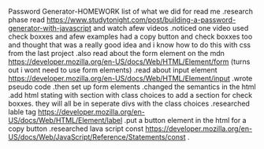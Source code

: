 Password Generator-HOMEWORK
list of what we did for read me
.research phase read https://www.studytonight.com/post/building-a-password-generator-with-javascript and watch afew videos 
.noticed one video used check boxxes and afew examples had a copy button and check boxxes too and thought that was a really good idea and i know how to do  this with css from the last project 
.also read about the form element on the mdn https://developer.mozilla.org/en-US/docs/Web/HTML/Element/form (turns out i wont need to use form elements)
.read about input element https://developer.mozilla.org/en-US/docs/Web/HTML/Element/input
.wrote pseudo code
.then set up form elements 
.changed the semantics in the html
.add html stating with section with class choices to add a section for check boxxes. they will all be in seperate divs with the class choices 
.researched lable tag https://developer.mozilla.org/en-US/docs/Web/HTML/Element/label
.put a button element in the html for a copy button 
.researched lava script const https://developer.mozilla.org/en-US/docs/Web/JavaScript/Reference/Statements/const
.